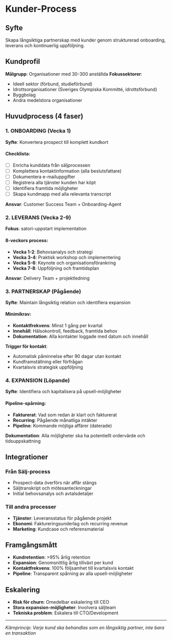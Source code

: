 # Kunder-Process

## Syfte
Skapa långsiktiga partnerskap med kunder genom strukturerad onboarding, leverans och kontinuerlig uppföljning.

## Kundprofil
**Målgrupp**: Organisationer med 30-300 anställda
**Fokussektorer**: 
- Ideell sektor (förbund, studieförbund)
- Idrottsorganisationer (Sveriges Olympiska Kommitté, idrottsförbund)
- Byggbolag
- Andra medelstora organisationer

## Huvudprocess (4 faser)

### 1. ONBOARDING (Vecka 1)
**Syfte**: Konvertera prospect till komplett kundkort

#### Checklista:
- [ ] Enricha kunddata från säljprocessen
- [ ] Komplettera kontaktinformation (alla beslutsfattare)
- [ ] Dokumentera e-mailuppgifter
- [ ] Registrera alla tjänster kunden har köpt
- [ ] Identifiera framtida möjligheter
- [ ] Skapa kundmapp med alla relevanta transcript

**Ansvar**: Customer Success Team + Onboarding-Agent

### 2. LEVERANS (Vecka 2-9)
**Fokus**: satori-uppstart implementation

#### 8-veckors process:
- **Vecka 1-2**: Behovsanalys och strategi
- **Vecka 3-4**: Praktisk workshop och implementering  
- **Vecka 5-6**: Keynote och organisationsförankring
- **Vecka 7-8**: Uppföljning och framtidsplan

**Ansvar**: Delivery Team + projektledning

### 3. PARTNERSKAP (Pågående)
**Syfte**: Maintain långsiktig relation och identifiera expansion

#### Minimikrav:
- **Kontaktfrekvens**: Minst 1 gång per kvartal
- **Innehåll**: Hälsokontroll, feedback, framtida behov
- **Dokumentation**: Alla kontakter loggade med datum och innehåll

**Trigger för kontakt**:
- Automatisk påminnelse efter 90 dagar utan kontakt
- Kundframställning eller förfrågan
- Kvartalsvis strategisk uppföljning

### 4. EXPANSION (Löpande)
**Syfte**: Identifiera och kapitalisera på upsell-möjligheter

#### Pipeline-spårning:
- **Fakturerat**: Vad som redan är klart och fakturerat
- **Recurring**: Pågående månatliga intäkter
- **Pipeline**: Kommande möjliga affärer (daterade)

**Dokumentation**: Alla möjligheter ska ha potentiellt ordervärde och tidsuppskattning

## Integrationer

### Från Sälj-process
- Prospect-data överförs när affär stängs
- Säljtranskript och mötesanteckningar
- Initial behovsanalys och avtalsdetaljer

### Till andra processer
- **Tjänster**: Leveransstatus för pågående projekt
- **Ekonomi**: Faktureringsunderlag och recurring revenue
- **Marketing**: Kundcase och referensmaterial

## Framgångsmått
- **Kundretention**: >95% årlig retention
- **Expansion**: Genomsnittlig årlig tillväxt per kund
- **Kontaktfrekvens**: 100% följsamhet till kvartalsvis kontakt
- **Pipeline**: Transparent spårning av alla upsell-möjligheter

## Eskalering
- **Risk för churn**: Omedelbar eskalering till CEO
- **Stora expansion-möjligheter**: Involvera säljteam
- **Tekniska problem**: Eskalera till CTO/Development

---
*Kärnprincip: Varje kund ska behandlas som en långsiktig partner, inte bara en transaktion*